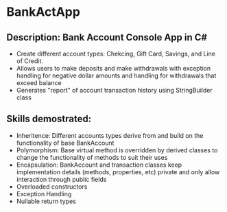 # BankActApp
## Description: Bank Account Console App in C#
- Create different account types: Chekcing, Gift Card, Savings, and Line of Credit.
- Allows users to make deposits and make withdrawals with exception handling for negative dollar amounts and handling for withdrawals that exceed balance
- Generates "report" of account transaction history using StringBuilder class


## Skills demostrated:
- Inheritence: Different accounts types derive from and build on the functionality of base BankAccount
- Polymorphism: Base virtual method is overridden by derived classes to change the functionality of methods to suit their uses
- Encapsulation: BankAccount and transaction classes keep implementation details (methods, properties, etc) private and only allow interaction through public fields
- Overloaded constructors
- Exception Handling
- Nullable return types




